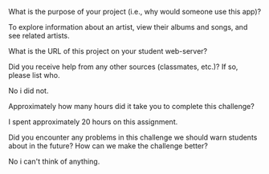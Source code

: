 What is the purpose of your project (i.e., why would someone use this app)?

To explore information about an artist, view their albums and songs, and see related artists.



What is the URL of this project on your student web-server?




Did you receive help from any other sources (classmates, etc.)? If so, please list who.

No i did not.




Approximately how many hours did it take you to complete this challenge?

I spent approximately 20 hours on this assignment.



Did you encounter any problems in this challenge we should warn students about in the future? How can we make the challenge better?

No i can't think of anything. 

